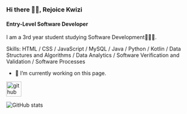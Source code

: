 ### Hi there 👋🏽, Rejoice Kwizi
#### Entry-Level Software Developer 
I am a 3rd year student studying Software Development👩🏽‍💻.

Skills: HTML / CSS / JavaScript / MySQL / Java / Python / Kotlin / Data Structures and Algorithms / Data Analytics / Software Verification and Validation / Software Processes 

- 🔭 I’m currently working on this page. 


[<img src='https://cdn.jsdelivr.net/npm/simple-icons@3.0.1/icons/github.svg' alt='github' height='40'>](https://github.com/ItsRejoice)  

![GitHub stats](https://github-readme-stats.vercel.app/api?username=ItsRejoice&show_icons=true)  

